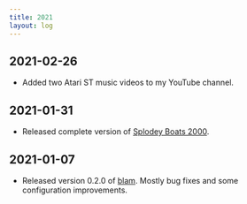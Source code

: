 ```yaml
---
title: 2021
layout: log
---
```


## 2021-02-26

* Added two Atari ST music videos to my YouTube channel.

## 2021-01-31

* Released complete version of [Splodey Boats 2000](https://www.sodaware.net/sb2k).

## 2021-01-07

* Released version 0.2.0 of [blam](https://www.sodaware.net/blam). Mostly bug
  fixes and some configuration improvements.

